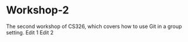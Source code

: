 # Workshop-2

The second workshop of CS326, which covers how to use Git in a group setting.
Edit 1
Edit 2
